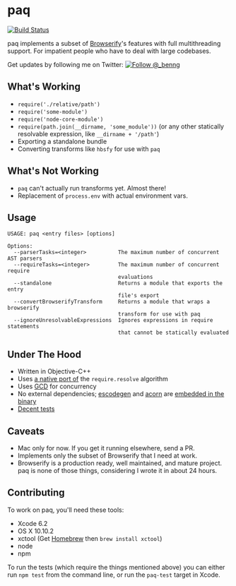 # paq

[![Build Status](https://travis-ci.org/ben-ng/paq.svg?branch=master)](https://travis-ci.org/ben-ng/paq)

paq implements a subset of [Browserify](http://browserify.org)'s features with full multithreading support. For impatient people who have to deal with large codebases.

Get updates by following me on Twitter:
[![Follow @_benng](http://i.imgur.com/FImwJ9n.png)](https://twitter.com/_benng)

## What's Working

 * `require('./relative/path')`
 * `require('some-module')`
 * `require('node-core-module')`
 * `require(path.join(__dirname, 'some_module'))` (or any other statically resolvable expression, like `__dirname + '/path'`)
 * Exporting a standalone bundle
 * Converting transforms like `hbsfy` for use with `paq`

## What's Not Working
 * `paq` can't actually run transforms yet. Almost there!
 * Replacement of `process.env` with actual environment vars.

## Usage

```
USAGE: paq <entry files> [options]

Options:
  --parserTasks=<integer>          The maximum number of concurrent AST parsers
  --requireTasks=<integer>         The maximum number of concurrent require
                                   evaluations
  --standalone                     Returns a module that exports the entry
                                   file's export
  --convertBrowserifyTransform     Returns a module that wraps a browserify
                                   transform for use with paq
  --ignoreUnresolvableExpressions  Ignores expressions in require statements
                                   that cannot be statically evaluated
```

## Under The Hood

 * Written in Objective-C++
 * Uses [a native port of](https://github.com/ben-ng/paq/blob/master/paq/resolve.mm) the `require.resolve` algorithm
 * Uses [GCD](https://developer.apple.com/library/prerelease/mac/documentation/Performance/Reference/GCD_libdispatch_Ref/index.html) for concurrency
 * No external dependencies; [escodegen](https://github.com/estools/escodegen) and [acorn](https://github.com/marijnh/acorn) are [embedded in the binary](http://www.objc.io/issue-6/mach-o-executables.html)
 * [Decent tests](https://github.com/ben-ng/paq/blob/master/paq-tests/main.mm)

## Caveats

 * Mac only for now. If you get it running elsewhere, send a PR.
 * Implements only the subset of Browserify that I need at work.
 * Browserify is a production ready, well maintained, and mature project. paq is none of those things, considering I wrote it in about 24 hours.

## Contributing

To work on paq, you'll need these tools:

- Xcode 6.2
- OS X 10.10.2
- xctool (Get [Homebrew](http://brew.sh) then `brew install xctool`)
- node
- npm

To run the tests (which require the things mentioned above) you can either run `npm test` from the command line, or run the `paq-test` target in Xcode.
